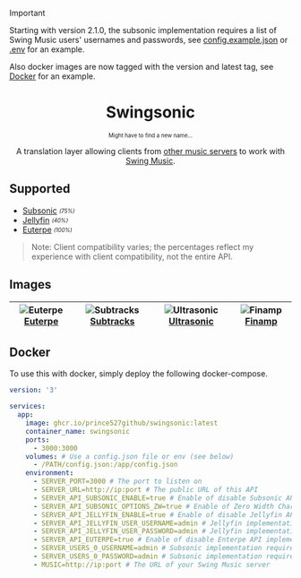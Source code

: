 > [!IMPORTANT]  
> Starting with version 2.1.0, the subsonic implementation requires a list of Swing Music users' usernames and passwords, see [config.example.json](config.example.json) or [.env](#Docker) for an example.
> 
> Also docker images are now tagged with the version and latest tag, see [Docker](#Docker) for an example.

<h1 align="center">Swingsonic</h1>

<p align="center"><sub><sup>Might have to find a new name...</sub></sup></p>

<p align="center">A translation layer allowing clients from <a href="#supported">other music servers</a> to work with <a href="https://github.com/swing-opensource/swingmusic">Swing Music</a>.</p>

## Supported

- [Subsonic](https://www.subsonic.org/pages/index.jsp) <sub><sup>*(75%)*</sub></sup>
- [Jellyfin](https://jellyfin.org/) <sub><sup>*(40%)*</sub></sup>
- [Euterpe](https://listen-to-euterpe.eu/) <sub><sup>*(100%)*</sub></sup>

> Note: Client compatibility varies; the percentages reflect my experience with client compatibility, not the entire API.

## Images

| ![Euterpe](https://api.serversmp.xyz/upload/66002233195e65d6b608bc1e.webp) <a href="https://github.com/ironsmile/euterpe-mobile" align="center">Euterpe</a> | ![Subtracks](https://api.serversmp.xyz/upload/66002232195e65d6b608bc1c.webp) <a href="https://github.com/austinried/subtracks" align="center">Subtracks</a> | ![Ultrasonic](https://api.serversmp.xyz/upload/6600222d195e65d6b608bc1a.webp) <a href="https://gitlab.com/ultrasonic/ultrasonic" align="center">Ultrasonic</a> | ![Finamp](https://api.serversmp.xyz/upload/6606fcd5195e65d6b608c1e6.webp) <a href="https://github.com/jmshrv/finamp" align="center">Finamp</a> |
|-------------------------------------------------------------------------------------------------------------------------------------------------------------|-------------------------------------------------------------------------------------------------------------------------------------------------------------|----------------------------------------------------------------------------------------------------------------------------------------------------------------|------------------------------------------------------------------------------------------------------------------------------------------------|

## Docker

To use this with docker, simply deploy the following docker-compose.

```yml
version: '3'

services:
  app:
    image: ghcr.io/prince527github/swingsonic:latest
    container_name: swingsonic
    ports:
      - 3000:3000
    volumes: # Use a config.json file or env (see below)
      - /PATH/config.json:/app/config.json
    environment:
      - SERVER_PORT=3000 # The port to listen on
      - SERVER_URL=http://ip:port # The public URL of this API
      - SERVER_API_SUBSONIC_ENABLE=true # Enable of disable Subsonic API implementation
      - SERVER_API_SUBSONIC_OPTIONS_ZW=true # Enable of Zero Width Character Hack
      - SERVER_API_JELLYFIN_ENABLE=true # Enable of disable Jellyfin API implementation
      - SERVER_API_JELLYFIN_USER_USERNAME=admin # Jellyfin implementation requires a Swing Music user's username
      - SERVER_API_JELLYFIN_USER_PASSWORD=admin # Jellyfin implementation requires a Swing Music user's password
      - SERVER_API_EUTERPE=true # Enable of disable Enterpe API implementation
      - SERVER_USERS_0_USERNAME=admin # Subsonic implementation requires a list of Swing Music users's usernames
      - SERVER_USERS_0_PASSWORD=admin # Subsonic implementation requires a list of Swing Music users's passwords
      - MUSIC=http://ip:port # The URL of your Swing Music server
```
